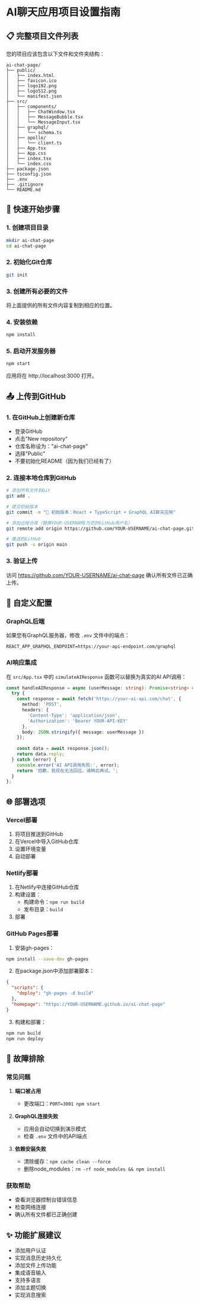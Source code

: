 # AI聊天应用项目设置指南

## 📋 完整项目文件列表

您的项目应该包含以下文件和文件夹结构：

```
ai-chat-page/
├── public/
│   ├── index.html
│   ├── favicon.ico
│   ├── logo192.png
│   ├── logo512.png
│   └── manifest.json
├── src/
│   ├── components/
│   │   ├── ChatWindow.tsx
│   │   ├── MessageBubble.tsx
│   │   └── MessageInput.tsx
│   ├── graphql/
│   │   └── schema.ts
│   ├── apollo/
│   │   └── client.ts
│   ├── App.tsx
│   ├── App.css
│   ├── index.tsx
│   └── index.css
├── package.json
├── tsconfig.json
├── .env
├── .gitignore
└── README.md
```

## 🚀 快速开始步骤

### 1. 创建项目目录
```bash
mkdir ai-chat-page
cd ai-chat-page
```

### 2. 初始化Git仓库
```bash
git init
```

### 3. 创建所有必要的文件
将上面提供的所有文件内容复制到相应的位置。

### 4. 安装依赖
```bash
npm install
```

### 5. 启动开发服务器
```bash
npm start
```

应用将在 http://localhost:3000 打开。

## 📤 上传到GitHub

### 1. 在GitHub上创建新仓库
- 登录GitHub
- 点击"New repository"
- 仓库名称设为："ai-chat-page"
- 选择"Public"
- 不要初始化README（因为我们已经有了）

### 2. 连接本地仓库到GitHub
```bash
# 添加所有文件到Git
git add .

# 提交初始版本
git commit -m "🎉 初始版本：React + TypeScript + GraphQL AI聊天应用"

# 添加远程仓库（替换YOUR-USERNAME为您的GitHub用户名）
git remote add origin https://github.com/YOUR-USERNAME/ai-chat-page.git

# 推送到GitHub
git push -u origin main
```

### 3. 验证上传
访问 https://github.com/YOUR-USERNAME/ai-chat-page 确认所有文件已正确上传。

## 🔧 自定义配置

### GraphQL后端
如果您有GraphQL服务器，修改 `.env` 文件中的端点：
```env
REACT_APP_GRAPHQL_ENDPOINT=https://your-api-endpoint.com/graphql
```

### AI响应集成
在 `src/App.tsx` 中的 `simulateAIResponse` 函数可以替换为真实的AI API调用：

```typescript
const handleAIResponse = async (userMessage: string): Promise<string> => {
  try {
    const response = await fetch('https://your-ai-api.com/chat', {
      method: 'POST',
      headers: {
        'Content-Type': 'application/json',
        'Authorization': 'Bearer YOUR-API-KEY'
      },
      body: JSON.stringify({ message: userMessage })
    });
    
    const data = await response.json();
    return data.reply;
  } catch (error) {
    console.error('AI API调用失败:', error);
    return '抱歉，我现在无法回应。请稍后再试。';
  }
};
```

## 🌐 部署选项

### Vercel部署
1. 将项目推送到GitHub
2. 在Vercel中导入GitHub仓库
3. 设置环境变量
4. 自动部署

### Netlify部署
1. 在Netlify中连接GitHub仓库
2. 构建设置：
   - 构建命令：`npm run build`
   - 发布目录：`build`
3. 部署

### GitHub Pages部署
1. 安装gh-pages：
```bash
npm install --save-dev gh-pages
```

2. 在package.json中添加部署脚本：
```json
{
  "scripts": {
    "deploy": "gh-pages -d build"
  },
  "homepage": "https://YOUR-USERNAME.github.io/ai-chat-page"
}
```

3. 构建和部署：
```bash
npm run build
npm run deploy
```

## 🐛 故障排除

### 常见问题

1. **端口被占用**
   - 更改端口：`PORT=3001 npm start`

2. **GraphQL连接失败**
   - 应用会自动切换到演示模式
   - 检查 `.env` 文件中的API端点

3. **依赖安装失败**
   - 清除缓存：`npm cache clean --force`
   - 删除node_modules：`rm -rf node_modules && npm install`

### 获取帮助
- 查看浏览器控制台错误信息
- 检查网络连接
- 确认所有文件都已正确创建

## ✨ 功能扩展建议

- 添加用户认证
- 实现消息历史持久化
- 添加文件上传功能
- 集成语音输入
- 支持多语言
- 添加主题切换
- 实现消息搜索